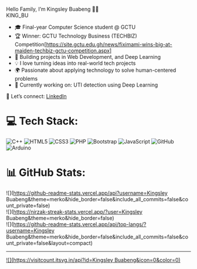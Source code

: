 Hello Family, I’m Kingsley Buabeng 👨‍💻  
KING_BU
- 🎓 Final-year Computer Science student @ GCTU  
- 🏆 Winner: GCTU Technology Business (TECHBIZ) Competition[https://site.gctu.edu.gh/news/fiximami-wins-big-at-maiden-techbiz-gctu-competition.aspx]  
- 🤖 Building projects in Web Development, and Deep Learning 
- 💡 I love turning ideas into real-world tech projects  
- 🌍 Passionate about applying technology to solve human-centered problems  
- 📌 Currently working on: UTI detection using Deep Learning  

🔗 Let’s connect: [LinkedIn](www.linkedin.com/in/kingsley-buabeng-679355253)




# 💻 Tech Stack:
![C++](https://img.shields.io/badge/c++-%2300599C.svg?style=for-the-badge&logo=c%2B%2B&logoColor=white) ![HTML5](https://img.shields.io/badge/html5-%23E34F26.svg?style=for-the-badge&logo=html5&logoColor=white) ![CSS3](https://img.shields.io/badge/css3-%231572B6.svg?style=for-the-badge&logo=css3&logoColor=white) ![PHP](https://img.shields.io/badge/php-%23777BB4.svg?style=for-the-badge&logo=php&logoColor=white) ![Bootstrap](https://img.shields.io/badge/bootstrap-%238511FA.svg?style=for-the-badge&logo=bootstrap&logoColor=white) ![JavaScript](https://img.shields.io/badge/javascript-%23323330.svg?style=for-the-badge&logo=javascript&logoColor=%23F7DF1E) ![GitHub](https://img.shields.io/badge/github-%23121011.svg?style=for-the-badge&logo=github&logoColor=white) ![Arduino](https://img.shields.io/badge/-Arduino-00979D?style=for-the-badge&logo=Arduino&logoColor=white)
# 📊 GitHub Stats:
![](https://github-readme-stats.vercel.app/api?username=Kingsley Buabeng&theme=merko&hide_border=false&include_all_commits=false&count_private=false)<br/>
![](https://nirzak-streak-stats.vercel.app/?user=Kingsley Buabeng&theme=merko&hide_border=false)<br/>
![](https://github-readme-stats.vercel.app/api/top-langs/?username=Kingsley Buabeng&theme=merko&hide_border=false&include_all_commits=false&count_private=false&layout=compact)

---
[![](https://visitcount.itsvg.in/api?id=Kingsley Buabeng&icon=0&color=0)](https://visitcount.itsvg.in)

<!-- Proudly created with GPRM ( https://gprm.itsvg.in ) -->
